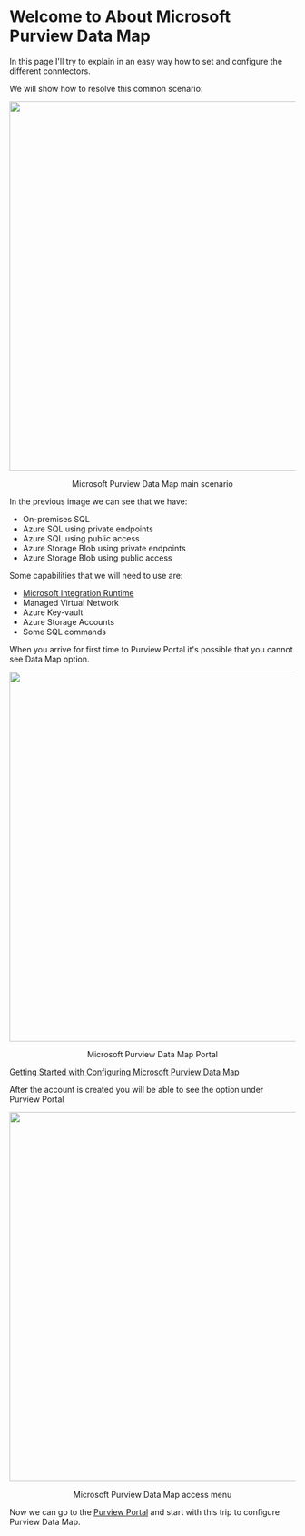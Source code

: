 # Welcome to About Microsoft Purview Data Map

In this page I'll try to explain in an easy way how to set and configure the different conntectors.

We will show how to resolve this common scenario:
<p align="center">
<img src="https://github.com/user-attachments/assets/3c509726-3667-40f9-b6b8-d3558450de37" WIDTH="650"></p>
<p align="center">Microsoft Purview Data Map main scenario</p>

In the previous image we can see that we have:
- On-premises SQL
- Azure SQL using private endpoints
- Azure SQL using public access
- Azure Storage Blob using private endpoints
- Azure Storage Blob using public access

Some capabilities that we will need to use are:
- [Microsoft Integration Runtime](https://www.microsoft.com/en-us/download/details.aspx?id=39717)
- Managed Virtual Network
- Azure Key-vault
- Azure Storage Accounts
- Some SQL commands

When you arrive for first time to Purview Portal it's possible that you cannot see Data Map option.
<p align="center">
<img src="https://github.com/user-attachments/assets/20d8b1b2-d625-4768-9fe2-606fcccaa4f3" WIDTH="650"></p>
<p align="center">Microsoft Purview Data Map Portal</p>

[Getting Started with Configuring Microsoft Purview Data Map](00%20-%20Step%20by%20Step.md)

After the account is created you will be able to see the option under Purview Portal

<p align="center">
<img src="https://github.com/user-attachments/assets/9d725627-6ee5-4884-bf3e-90672149de86" WIDTH="650"></p>
<p align="center">Microsoft Purview Data Map access menu</p>

Now we can go to the [Purview Portal](https://purview.microsoft.com) and start with this trip to configure Purview Data Map.

<br>
<br>
